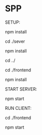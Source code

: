 # SPP

SETUP:

npm install

cd ./sever

npm install

cd ../

cd ./frontend

npm install


START SERVER:

npm start

RUN CLIENT:

cd ./frontend

npm start
